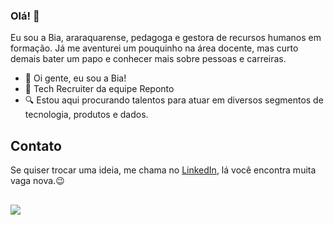 ### Olá! 👋

Eu sou a Bia, araraquarense, pedagoga e gestora de recursos humanos em formação. Já me aventurei um pouquinho na área docente, mas curto demais bater um papo e conhecer mais sobre pessoas e carreiras. 

- 🤗 Oi gente, eu sou a Bia!
- 💟 Tech Recruiter da equipe Reponto
- 🔍 Estou aqui procurando talentos para atuar em diversos segmentos de tecnologia, produtos e dados.

## Contato
Se quiser trocar uma ideia, me chama no [LinkedIn](https://www.linkedin.com/in/beatriz-erba-lemes/), lá você encontra muita vaga nova.😉

  ##
 
<div> 

  <a href = "mailto:biaferreiraerba@gmail.com"><img src="https://img.shields.io/badge/-Gmail-%23333?style=for-the-badge&logo=gmail&logoColor=white" target="_blank"></a>
